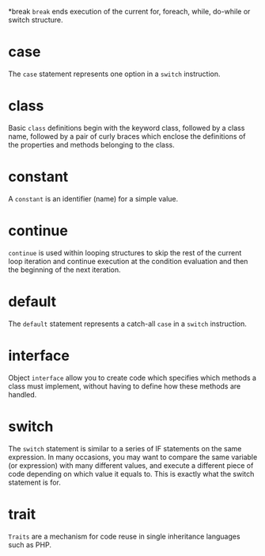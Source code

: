  *break
`break` ends execution of the current for, foreach, while, do-while or switch structure.

# case
The `case` statement represents one option in a `switch` instruction.

# class
Basic `class` definitions begin with the keyword class, followed by a class name, followed by a pair of curly braces which enclose the definitions of the properties and methods belonging to the class.

# constant 
A `constant` is an identifier (name) for a simple value.

# continue
`continue` is used within looping structures to skip the rest of the current loop iteration and continue execution at the condition evaluation and then the beginning of the next iteration.

# default
The `default` statement represents a catch-all `case` in a `switch` instruction.

# interface
Object `interface` allow you to create code which specifies which methods a class must implement, without having to define how these methods are handled.

# switch
The `switch` statement is similar to a series of IF statements on the same expression. In many occasions, you may want to compare the same variable (or expression) with many different values, and execute a different piece of code depending on which value it equals to. This is exactly what the switch statement is for.

# trait
`Traits` are a mechanism for code reuse in single inheritance languages such as PHP.
 